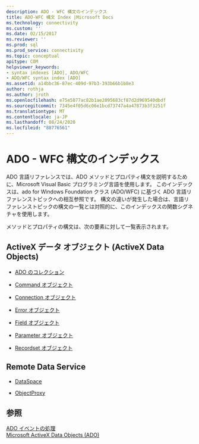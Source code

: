 ```yaml
---
description: ADO - WFC 構文のインデックス
title: ADO-WFC 構文 Index |Microsoft Docs
ms.technology: connectivity
ms.custom: ''
ms.date: 02/15/2017
ms.reviewer: ''
ms.prod: sql
ms.prod_service: connectivity
ms.topic: conceptual
apitype: COM
helpviewer_keywords:
- syntax indexes [ADO], ADO/WFC
- ADO/WFC syntax index [ADO]
ms.assetid: a14bbc36-87ec-409d-97b3-393b66b1b8e3
author: rothja
ms.author: jroth
ms.openlocfilehash: e75e5077ac82b1ae2095683cf87d2d969540dbdf
ms.sourcegitcommit: 7345e4f05d6c06e1bcd73747a4a47873b3f3251f
ms.translationtype: MT
ms.contentlocale: ja-JP
ms.lasthandoff: 08/24/2020
ms.locfileid: "88776561"
---
```

# <a name="ado---wfc-syntax-index"></a>ADO - WFC 構文のインデックス
ADO 言語リファレンスでは、ADO メソッドとプロパティ構文を説明するために、Microsoft Visual Basic プログラミング言語を使用します。 このインデックスは、ado for Windows Foundation クラス (ADO/WFC) に基づく ADO 言語リファレンストピックへの相互参照です。 構文の違いが発生した場合は、言語リファレンストピックの構文の一覧とは対照的に、このインデックスの関数シグネチャを使用します。  
  
 メソッドとプロパティの構文は、次の要素に対して一覧表示されます。  
  
## <a name="activex-data-objects"></a>ActiveX データ オブジェクト (ActiveX Data Objects)  
  
-   [ADO のコレクション](./collections-ado-wfc-syntax.md)  
  
-   [Command オブジェクト](./command-ado-wfc-syntax.md)  
  
-   [Connection オブジェクト](./connection-ado-wfc-syntax.md)  
  
-   [Error オブジェクト](./error-ado-wfc-syntax.md)  
  
-   [Field オブジェクト](./field-ado-wfc-syntax.md)  
  
-   [Parameter オブジェクト](./parameter-ado-wfc-syntax.md)  
  
-   [Recordset オブジェクト](./recordset-ado-wfc-syntax.md)  
  
## <a name="remote-data-service"></a>Remote Data Service  
  
-   [DataSpace](./dataspace-ado-wfc-syntax.md)  
  
-   [ObjectProxy](./objectproxy-ado-wfc-syntax.md)  
  
## <a name="see-also"></a>参照  
 [ADO イベントの処理](../../guide/data/handling-ado-events.md)   
 [Microsoft ActiveX Data Objects (ADO)](../../microsoft-activex-data-objects-ado.md)